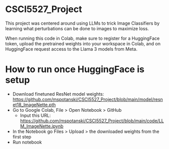 # CSCI5527_Project

This project was centered around using LLMs to trick Image Classifiers by learning what perturbations can be done to images to maximize loss.

When running this code in Colab, make sure to register for a HuggingFace token, upload the pretrained weights into your workspace in Colab, and on HuggingFace request access to the Llama 3 models from Meta.


# How to run once HuggingFace is setup
- Download finetuned ResNet model weights: https://github.com/mspotanski/CSCI5527_Project/blob/main/model/resnet18_ImageNette.pth
- Go to Google Colab, File > Open Notebook > GitHub
  - Input this URL: https://github.com/mspotanski/CSCI5527_Project/blob/main/code/LLM_ImageNette.ipynb
- In the Notebook go Files > Upload > the downloaded weights from the first step
- Run notebook
